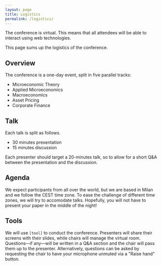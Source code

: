 ```yaml
---
layout: page
title: Logistics
permalink: /logistics/
---
```


The conference is virtual.
This means that all attendees will be able to interact using web technologies.

This page sums up the logistics of the conference.


## Overview

The conference is a one-day event, split in five parallel tracks:

- Microeconomic Theory
- Applied Microeconomics
- Macroeconomics
- Asset Pricing
- Corporate Finance


## Talk

Each talk is split as follows.

- 30 minutes presentation
- 15 minutes discussion

Each presenter should target a 20-minutes talk, so to allow for a short Q&A between the presentation and the discussion.


## Agenda

We expect participants from all over the world, but we are based in Milan and we follow the CEST time zone.
To ease the challenge of different time zones, we will try to accomodate talks.
Hopefully, you will not have to present your paper in the middle of the night!


## Tools

We will use `[tool]` to conduct the conference.
Presenters will share their screens with their slides, while chairs will manage the virtual room.
Questions—if any—will be written in a Q&A section and the chair will pass them up to the presenter.
Alternatively, questions can be asked by requesting the chair to have your microphone unmuted via a "Raise hand" button.

